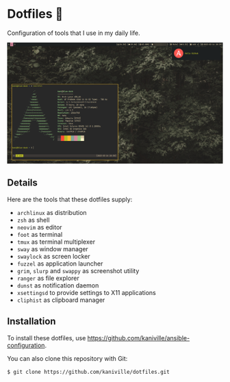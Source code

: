 # Dotfiles 🐧

Configuration of tools that I use in my daily life.

![](src/screenshot.png)

## Details
Here are the tools that these dotfiles supply:

- `archlinux` as distribution
- `zsh` as shell
- `neovim` as editor
- `foot` as terminal
- `tmux` as terminal multiplexer
- `sway` as window manager
- `swaylock` as screen locker
- `fuzzel` as application launcher
- `grim`, `slurp` and `swappy` as screenshot utility
- `ranger` as file explorer
- `dunst` as notification daemon
- `xsettingsd` to provide settings to X11 applications
- `cliphist` as clipboard manager

## Installation
To install these dotfiles, use https://github.com/kaniville/ansible-configuration.

You can also clone this repository with Git:
```
$ git clone https://github.com/kaniville/dotfiles.git
```
